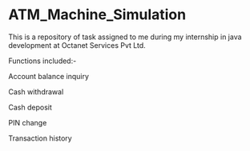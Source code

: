 # ATM_Machine_Simulation

This is a repository of task assigned to me during my internship in java development at Octanet Services Pvt Ltd.


Functions included:-

Account balance inquiry

Cash withdrawal

Cash deposit

PIN change

Transaction history



